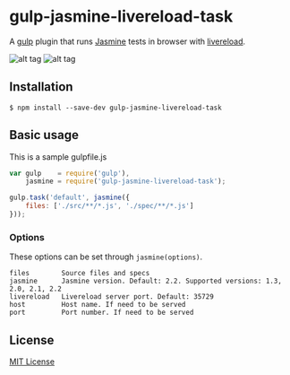 # gulp-jasmine-livereload-task

A [gulp](http://gulpjs.com/) plugin that runs [Jasmine](http://jasmine.github.io/) tests in browser with [livereload](http://livereload.com/).

![alt tag](http://people.inf.elte.hu/mucsi96/img/jasmine.png)
![alt tag](http://people.inf.elte.hu/mucsi96/img/jasmine-mobile.png)

## Installation

```
$ npm install --save-dev gulp-jasmine-livereload-task
```

## Basic usage

This is a sample gulpfile.js

```javascript
var gulp    = require('gulp'),
    jasmine = require('gulp-jasmine-livereload-task');

gulp.task('default', jasmine({
    files: ['./src/**/*.js', './spec/**/*.js']
}));

```

### Options

These options can be set through `jasmine(options)`.

```
files        Source files and specs
jasmine      Jasmine version. Default: 2.2. Supported versions: 1.3, 2.0, 2.1, 2.2
livereload   Livereload server port. Default: 35729
host         Host name. If need to be served
port         Port number. If need to be served
```

## License

[MIT License](http://en.wikipedia.org/wiki/MIT_License)
